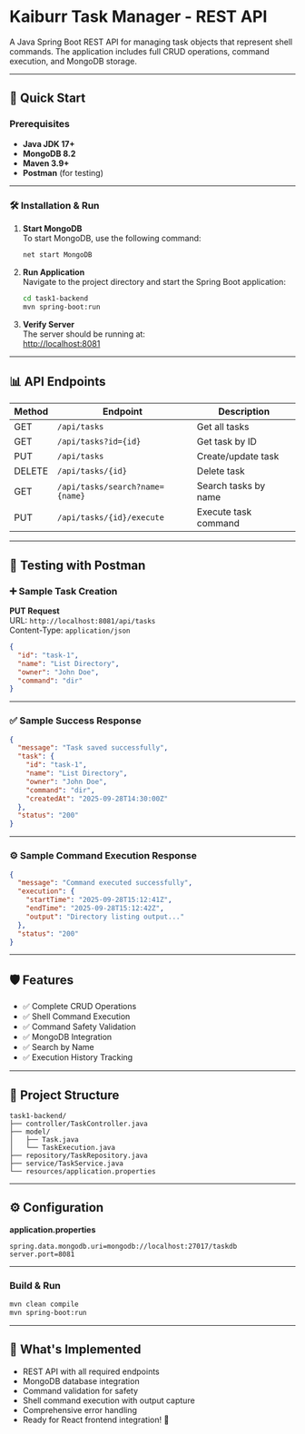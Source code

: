 # Kaiburr Task Manager - REST API

A Java Spring Boot REST API for managing task objects that represent shell commands. The application includes full CRUD operations, command execution, and MongoDB storage.

---

## 🚀 Quick Start

### Prerequisites

- **Java JDK 17+**
- **MongoDB 8.2**
- **Maven 3.9+**
- **Postman** (for testing)

---

### 🛠️ Installation & Run

1. **Start MongoDB**  
   To start MongoDB, use the following command:

   ```bash
   net start MongoDB
   ```

2. **Run Application**  
   Navigate to the project directory and start the Spring Boot application:

   ```bash
   cd task1-backend
   mvn spring-boot:run
   ```

3. **Verify Server**  
   The server should be running at:  
   [http://localhost:8081](http://localhost:8081)

---

## 📊 API Endpoints

| Method | Endpoint                          | Description              |
|--------|-----------------------------------|--------------------------|
| GET    | `/api/tasks`                      | Get all tasks            |
| GET    | `/api/tasks?id={id}`              | Get task by ID           |
| PUT    | `/api/tasks`                      | Create/update task       |
| DELETE | `/api/tasks/{id}`                 | Delete task              |
| GET    | `/api/tasks/search?name={name}`   | Search tasks by name     |
| PUT    | `/api/tasks/{id}/execute`         | Execute task command     |

---

## 🧪 Testing with Postman

### ➕ Sample Task Creation

**PUT Request**  
URL: `http://localhost:8081/api/tasks`  
Content-Type: `application/json`

```json
{
  "id": "task-1",
  "name": "List Directory",
  "owner": "John Doe",
  "command": "dir"
}
```

---

### ✅ Sample Success Response

```json
{
  "message": "Task saved successfully",
  "task": {
    "id": "task-1",
    "name": "List Directory",
    "owner": "John Doe",
    "command": "dir",
    "createdAt": "2025-09-28T14:30:00Z"
  },
  "status": "200"
}
```

---

### ⚙️ Sample Command Execution Response

```json
{
  "message": "Command executed successfully",
  "execution": {
    "startTime": "2025-09-28T15:12:41Z",
    "endTime": "2025-09-28T15:12:42Z",
    "output": "Directory listing output..."
  },
  "status": "200"
}
```

---

## 🛡️ Features

- ✅ Complete CRUD Operations
- ✅ Shell Command Execution
- ✅ Command Safety Validation
- ✅ MongoDB Integration
- ✅ Search by Name
- ✅ Execution History Tracking

---

## 📁 Project Structure

```
task1-backend/
├── controller/TaskController.java
├── model/
│   ├── Task.java
│   └── TaskExecution.java
├── repository/TaskRepository.java
├── service/TaskService.java
└── resources/application.properties
```

---

## ⚙️ Configuration

**application.properties**

```properties
spring.data.mongodb.uri=mongodb://localhost:27017/taskdb
server.port=8081
```

---

### Build & Run

```bash
mvn clean compile
mvn spring-boot:run
```

---

## 🎯 What's Implemented

- REST API with all required endpoints
- MongoDB database integration
- Command validation for safety
- Shell command execution with output capture
- Comprehensive error handling
- Ready for React frontend integration! 🚀

